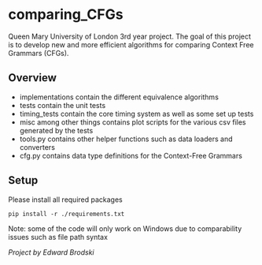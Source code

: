 # comparing_CFGs

Queen Mary University of London 3rd year project. The goal of this project is to develop new and more efficient algorithms for comparing Context Free Grammars (CFGs).

## Overview

 - implementations contain the different equivalence algorithms
 - tests contain the unit tests
 - timing_tests contain the core timing system as well as some set up tests
 - misc among other things contains plot scripts for the various csv files generated by the tests
 - tools.py contains other helper functions such as data loaders and converters
 - cfg.py contains data type definitions for the Context-Free Grammars


## Setup
Please install all required packages
```
pip install -r ./requirements.txt
```

Note: some of the code will only work on Windows due to comparability issues such as file path syntax

_Project by Edward Brodski_